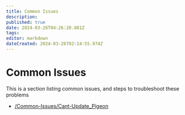 ```yaml
---
title: Common Issues
description: 
published: true
date: 2024-03-26T04:26:20.881Z
tags: 
editor: markdown
dateCreated: 2024-03-26T02:14:55.974Z
---
```


# Common Issues

This is a section listing common issues, and steps to troubleshoot these problems

- [/Common-Issues/Cant-Update\_Pigeon](/Common-Issues/Cant-Update_Pigeon)


